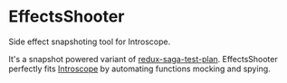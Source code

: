 # EffectsShooter

Side effect snapshoting tool for Introscope.

It's a snapshot powered variant of [redux-saga-test-plan](https://github.com/jfairbank/redux-saga-test-plan). EffectsShooter perfectly fits [Introscope](..) by automating functions mocking and spying.

